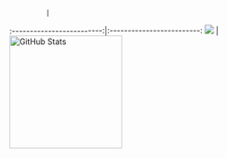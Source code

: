 
<!--
**ArmanGrewal007/ArmanGrewal007** is a ✨ _special_ ✨ repository because its `README.md` (this file) appears on your GitHub profile.

Here are some ideas to get you started:

- 🔭 I’m currently working on ...
- 🌱 I’m currently learning ...
- 👯 I’m looking to collaborate on ...
- 🤔 I’m looking for help with ...
- 💬 Ask me about ...
- 📫 How to reach me: ...
- 😄 Pronouns: ...
- ⚡ Fun fact: ...
-->

<!-- GITHUB STATS ARE NOT WORTHY OF SHOWING YET !!
<a href="https://github.com/armangrewal007/github-readme-stats">
  <img height=200 align="center" src="https://github-readme-stats.vercel.app/api?username=armangrewal007?&theme=github_dark_dimmed" />
</a> --> 



             |  
:-------------------------:|:-------------------------:
<img src="https://github.com/underscoreio/philosopher-emoji/blob/master/karl-popper.png"> |  <img height="200" src="https://github-readme-stats.vercel.app/api/top-langs?username=armangrewal007&layout=compact&langs_count=10&card_width=320&theme=github_dark_dimmed" alt="GitHub Stats">




